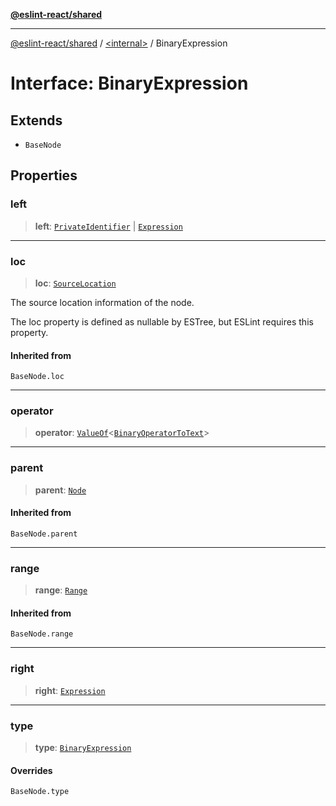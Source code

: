 [**@eslint-react/shared**](../../README.md)

***

[@eslint-react/shared](../../README.md) / [\<internal\>](../README.md) / BinaryExpression

# Interface: BinaryExpression

## Extends

- `BaseNode`

## Properties

### left

> **left**: [`PrivateIdentifier`](PrivateIdentifier.md) \| [`Expression`](../type-aliases/Expression.md)

***

### loc

> **loc**: [`SourceLocation`](SourceLocation.md)

The source location information of the node.

The loc property is defined as nullable by ESTree, but ESLint requires this property.

#### Inherited from

`BaseNode.loc`

***

### operator

> **operator**: [`ValueOf`](../type-aliases/ValueOf.md)\<[`BinaryOperatorToText`](BinaryOperatorToText.md)\>

***

### parent

> **parent**: [`Node`](../type-aliases/Node.md)

#### Inherited from

`BaseNode.parent`

***

### range

> **range**: [`Range`](../type-aliases/Range.md)

#### Inherited from

`BaseNode.range`

***

### right

> **right**: [`Expression`](../type-aliases/Expression.md)

***

### type

> **type**: [`BinaryExpression`](../README.md#binaryexpression)

#### Overrides

`BaseNode.type`
